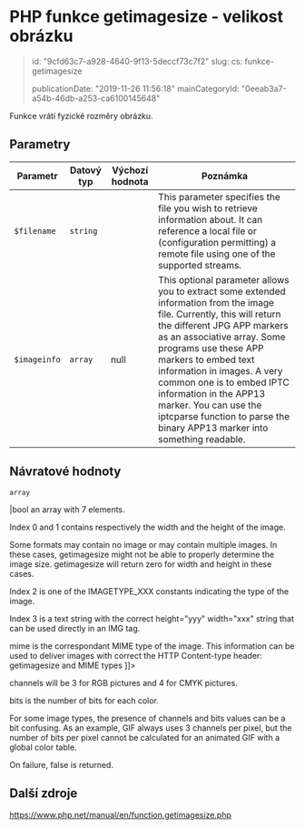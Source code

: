 PHP funkce getimagesize - velikost obrázku
==========================================

> id: "9cfd63c7-a928-4640-9f13-5deccf73c7f2"
> slug:
> 	cs: funkce-getimagesize
>
> publicationDate: "2019-11-26 11:56:18"
> mainCategoryId: "0eeab3a7-a54b-46db-a253-ca6100145648"

Funkce vrátí fyzické rozměry obrázku.

Parametry
--------------

| Parametr | Datový typ | Výchozí hodnota | Poznámka |
|-----|-----|-----|-----|
| `$filename` | `string` |  | This parameter specifies the file you wish to retrieve information about. It can reference a local file or (configuration permitting) a remote file using one of the supported streams. |
| `$imageinfo` | `array` | null | This optional parameter allows you to extract some extended information from the image file. Currently, this will return the different JPG APP markers as an associative array. Some programs use these APP markers to embed text information in images. A very common one is to embed IPTC information in the APP13 marker. You can use the iptcparse function to parse the binary APP13 marker into something readable. |


Návratové hodnoty
----------------

`array`

|bool an array with 7 elements.
</p>
<p>
Index 0 and 1 contains respectively the width and the height of the image.
</p>
<p>
Some formats may contain no image or may contain multiple images. In these
cases, getimagesize might not be able to properly
determine the image size. getimagesize will return
zero for width and height in these cases.
</p>
<p>
Index 2 is one of the IMAGETYPE_XXX constants indicating
the type of the image.
</p>
<p>
Index 3 is a text string with the correct
height="yyy" width="xxx" string that can be used
directly in an IMG tag.
</p>
<p>
mime is the correspondant MIME type of the image.
This information can be used to deliver images with correct the HTTP
Content-type header:
getimagesize and MIME types
]]>
</p>
<p>
channels will be 3 for RGB pictures and 4 for CMYK
pictures.
</p>
<p>
bits is the number of bits for each color.
</p>
<p>
For some image types, the presence of channels and
bits values can be a bit
confusing. As an example, GIF always uses 3 channels
per pixel, but the number of bits per pixel cannot be calculated for an
animated GIF with a global color table.
</p>
<p>
On failure, false is returned.

Další zdroje
------------

https://www.php.net/manual/en/function.getimagesize.php
